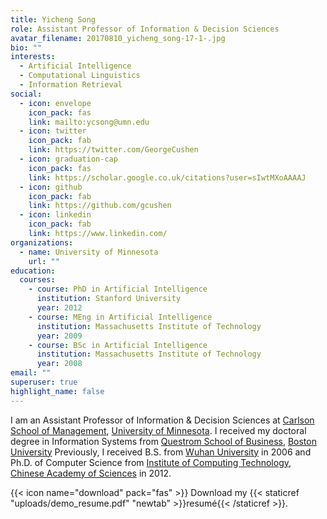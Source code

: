 ```yaml
---
title: Yicheng Song
role: Assistant Professor of Information & Decision Sciences
avatar_filename: 20170810_yicheng_song-17-1-.jpg
bio: ""
interests:
  - Artificial Intelligence
  - Computational Linguistics
  - Information Retrieval
social:
  - icon: envelope
    icon_pack: fas
    link: mailto:ycsong@umn.edu
  - icon: twitter
    icon_pack: fab
    link: https://twitter.com/GeorgeCushen
  - icon: graduation-cap
    icon_pack: fas
    link: https://scholar.google.co.uk/citations?user=sIwtMXoAAAAJ
  - icon: github
    icon_pack: fab
    link: https://github.com/gcushen
  - icon: linkedin
    icon_pack: fab
    link: https://www.linkedin.com/
organizations:
  - name: University of Minnesota
    url: ""
education:
  courses:
    - course: PhD in Artificial Intelligence
      institution: Stanford University
      year: 2012
    - course: MEng in Artificial Intelligence
      institution: Massachusetts Institute of Technology
      year: 2009
    - course: BSc in Artificial Intelligence
      institution: Massachusetts Institute of Technology
      year: 2008
email: ""
superuser: true
highlight_name: false
---
```



I am an Assistant Professor of Information & Decision Sciences at [Carlson School of Management](https://www.google.com/url?q=https%3A%2F%2Fcarlsonschool.umn.edu%2F&sa=D&sntz=1&usg=AFQjCNHEC-QFbc3QfTfM6nkStLdAfdNwCw), [University of Minnesota](https://www.google.com/url?q=https%3A%2F%2Ftwin-cities.umn.edu%2F&sa=D&sntz=1&usg=AFQjCNFEh5ziIecN0k4saQM6ZeWX4zzOvQ). I received my doctoral degree in Information Systems from [Questrom School of Business](http://www.google.com/url?q=http%3A%2F%2Fwww.bu.edu%2Fquestrom%2F&sa=D&sntz=1&usg=AFQjCNE9zyMpYC9anMVsW1s3qwB0SRuvbA), [Boston University](http://www.google.com/url?q=http%3A%2F%2Fwww.bu.edu%2F&sa=D&sntz=1&usg=AFQjCNH7Tyn3W99Qyeia0iCQc_WO_f_7vA) Previously, I received B.S. from [Wuhan University](http://www.google.com/url?q=http%3A%2F%2Fen.whu.edu.cn%2F&sa=D&sntz=1&usg=AFQjCNG0dU_Iq4jpztjnxeCre2gVtp3Zwg) in 2006 and Ph.D. of Computer Science from [Institute of Computing Technology, Chinese Academy of Sciences](http://www.google.com/url?q=http%3A%2F%2Fwww.ict.ac.cn%2F&sa=D&sntz=1&usg=AFQjCNFNU8uxdgKzh5CthCJvrZ9xx_L4DA) in 2012.

{{< icon name="download" pack="fas" >}} Download my {{< staticref "uploads/demo_resume.pdf" "newtab" >}}resumé{{< /staticref >}}.